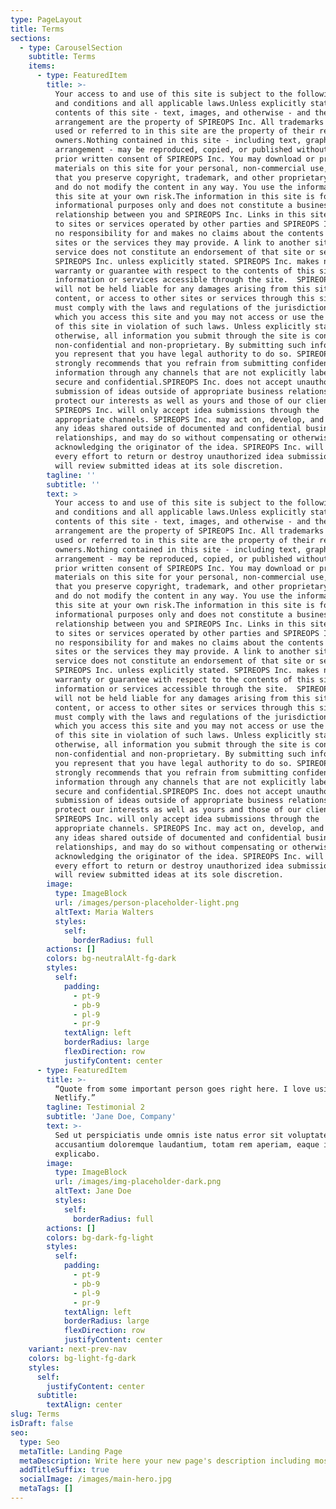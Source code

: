 ```yaml
---
type: PageLayout
title: Terms
sections:
  - type: CarouselSection
    subtitle: Terms
    items:
      - type: FeaturedItem
        title: >-
          Your access to and use of this site is subject to the following terms
          and conditions and all applicable laws.Unless explicitly stated, all
          contents of this site - text, images, and otherwise - and their
          arrangement are the property of SPIREOPS Inc. All trademarks and logos
          used or referred to in this site are the property of their respective
          owners.Nothing contained in this site - including text, graphics, and
          arrangement - may be reproduced, copied, or published without the
          prior written consent of SPIREOPS Inc. You may download or print the
          materials on this site for your personal, non-commercial use, provided
          that you preserve copyright, trademark, and other proprietary notices
          and do not modify the content in any way. You use the information on
          this site at your own risk.The information in this site is for
          informational purposes only and does not constitute a business
          relationship between you and SPIREOPS Inc. Links in this site may lead
          to sites or services operated by other parties and SPIREOPS Inc. takes
          no responsibility for and makes no claims about the contents of those
          sites or the services they may provide. A link to another site or
          service does not constitute an endorsement of that site or service by
          SPIREOPS Inc. unless explicitly stated. SPIREOPS Inc. makes no
          warranty or guarantee with respect to the contents of this site or any
          information or services accessible through the site.  SPIREOPS Inc.
          will not be held liable for any damages arising from this site, its
          content, or access to other sites or services through this site.You
          must comply with the laws and regulations of the jurisdiction from
          which you access this site and you may not access or use the content
          of this site in violation of such laws. Unless explicitly stated
          otherwise, all information you submit through the site is considered
          non-confidential and non-proprietary. By submitting such information,
          you represent that you have legal authority to do so. SPIREOPS Inc.
          strongly recommends that you refrain from submitting confidential
          information through any channels that are not explicitly labeled
          secure and confidential.SPIREOPS Inc. does not accept unauthorized
          submission of ideas outside of appropriate business relationships. To
          protect our interests as well as yours and those of our clients,
          SPIREOPS Inc. will only accept idea submissions through the
          appropriate channels. SPIREOPS Inc. may act on, develop, and publish
          any ideas shared outside of documented and confidential business
          relationships, and may do so without compensating or otherwise
          acknowledging the originator of the idea. SPIREOPS Inc. will make
          every effort to return or destroy unauthorized idea submissions but
          will review submitted ideas at its sole discretion.
        tagline: ''
        subtitle: ''
        text: >
          Your access to and use of this site is subject to the following terms
          and conditions and all applicable laws.Unless explicitly stated, all
          contents of this site - text, images, and otherwise - and their
          arrangement are the property of SPIREOPS Inc. All trademarks and logos
          used or referred to in this site are the property of their respective
          owners.Nothing contained in this site - including text, graphics, and
          arrangement - may be reproduced, copied, or published without the
          prior written consent of SPIREOPS Inc. You may download or print the
          materials on this site for your personal, non-commercial use, provided
          that you preserve copyright, trademark, and other proprietary notices
          and do not modify the content in any way. You use the information on
          this site at your own risk.The information in this site is for
          informational purposes only and does not constitute a business
          relationship between you and SPIREOPS Inc. Links in this site may lead
          to sites or services operated by other parties and SPIREOPS Inc. takes
          no responsibility for and makes no claims about the contents of those
          sites or the services they may provide. A link to another site or
          service does not constitute an endorsement of that site or service by
          SPIREOPS Inc. unless explicitly stated. SPIREOPS Inc. makes no
          warranty or guarantee with respect to the contents of this site or any
          information or services accessible through the site.  SPIREOPS Inc.
          will not be held liable for any damages arising from this site, its
          content, or access to other sites or services through this site.You
          must comply with the laws and regulations of the jurisdiction from
          which you access this site and you may not access or use the content
          of this site in violation of such laws. Unless explicitly stated
          otherwise, all information you submit through the site is considered
          non-confidential and non-proprietary. By submitting such information,
          you represent that you have legal authority to do so. SPIREOPS Inc.
          strongly recommends that you refrain from submitting confidential
          information through any channels that are not explicitly labeled
          secure and confidential.SPIREOPS Inc. does not accept unauthorized
          submission of ideas outside of appropriate business relationships. To
          protect our interests as well as yours and those of our clients,
          SPIREOPS Inc. will only accept idea submissions through the
          appropriate channels. SPIREOPS Inc. may act on, develop, and publish
          any ideas shared outside of documented and confidential business
          relationships, and may do so without compensating or otherwise
          acknowledging the originator of the idea. SPIREOPS Inc. will make
          every effort to return or destroy unauthorized idea submissions but
          will review submitted ideas at its sole discretion.
        image:
          type: ImageBlock
          url: /images/person-placeholder-light.png
          altText: Maria Walters
          styles:
            self:
              borderRadius: full
        actions: []
        colors: bg-neutralAlt-fg-dark
        styles:
          self:
            padding:
              - pt-9
              - pb-9
              - pl-9
              - pr-9
            textAlign: left
            borderRadius: large
            flexDirection: row
            justifyContent: center
      - type: FeaturedItem
        title: >-
          “Quote from some important person goes right here. I love using
          Netlify.”
        tagline: Testimonial 2
        subtitle: 'Jane Doe, Company'
        text: >-
          Sed ut perspiciatis unde omnis iste natus error sit voluptatem
          accusantium doloremque laudantium, totam rem aperiam, eaque ipsa quae.
          explicabo.
        image:
          type: ImageBlock
          url: /images/img-placeholder-dark.png
          altText: Jane Doe
          styles:
            self:
              borderRadius: full
        actions: []
        colors: bg-dark-fg-light
        styles:
          self:
            padding:
              - pt-9
              - pb-9
              - pl-9
              - pr-9
            textAlign: left
            borderRadius: large
            flexDirection: row
            justifyContent: center
    variant: next-prev-nav
    colors: bg-light-fg-dark
    styles:
      self:
        justifyContent: center
      subtitle:
        textAlign: center
slug: Terms
isDraft: false
seo:
  type: Seo
  metaTitle: Landing Page
  metaDescription: Write here your new page's description including most relevant keywords.
  addTitleSuffix: true
  socialImage: /images/main-hero.jpg
  metaTags: []
---
```

